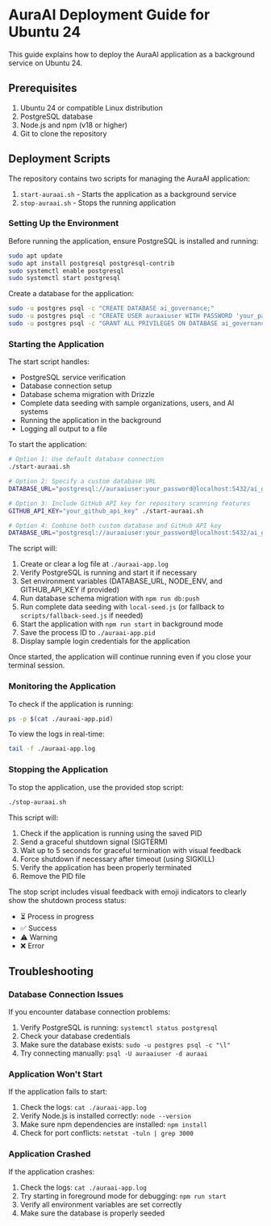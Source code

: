# AuraAI Deployment Guide for Ubuntu 24

This guide explains how to deploy the AuraAI application as a background service on Ubuntu 24.

## Prerequisites

1. Ubuntu 24 or compatible Linux distribution
2. PostgreSQL database
3. Node.js and npm (v18 or higher)
4. Git to clone the repository

## Deployment Scripts

The repository contains two scripts for managing the AuraAI application:

1. `start-auraai.sh` - Starts the application as a background service
2. `stop-auraai.sh` - Stops the running application

### Setting Up the Environment

Before running the application, ensure PostgreSQL is installed and running:

```bash
sudo apt update
sudo apt install postgresql postgresql-contrib
sudo systemctl enable postgresql
sudo systemctl start postgresql
```

Create a database for the application:

```bash
sudo -u postgres psql -c "CREATE DATABASE ai_governance;"
sudo -u postgres psql -c "CREATE USER auraaiuser WITH PASSWORD 'your_password';"
sudo -u postgres psql -c "GRANT ALL PRIVILEGES ON DATABASE ai_governance TO auraaiuser;"
```

### Starting the Application

The start script handles:
- PostgreSQL service verification
- Database connection setup
- Database schema migration with Drizzle
- Complete data seeding with sample organizations, users, and AI systems
- Running the application in the background
- Logging all output to a file

To start the application:

```bash
# Option 1: Use default database connection
./start-auraai.sh

# Option 2: Specify a custom database URL
DATABASE_URL="postgresql://auraaiuser:your_password@localhost:5432/ai_governance" ./start-auraai.sh

# Option 3: Include GitHub API key for repository scanning features
GITHUB_API_KEY="your_github_api_key" ./start-auraai.sh

# Option 4: Combine both custom database and GitHub API key
DATABASE_URL="postgresql://auraaiuser:your_password@localhost:5432/ai_governance" GITHUB_API_KEY="your_github_api_key" ./start-auraai.sh
```

The script will:
1. Create or clear a log file at `./auraai-app.log`
2. Verify PostgreSQL is running and start it if necessary
3. Set environment variables (DATABASE_URL, NODE_ENV, and GITHUB_API_KEY if provided)
4. Run database schema migration with `npm run db:push`
5. Run complete data seeding with `local-seed.js` (or fallback to `scripts/fallback-seed.js` if needed)
6. Start the application with `npm run start` in background mode
7. Save the process ID to `./auraai-app.pid`
8. Display sample login credentials for the application

Once started, the application will continue running even if you close your terminal session.

### Monitoring the Application

To check if the application is running:

```bash
ps -p $(cat ./auraai-app.pid)
```

To view the logs in real-time:

```bash
tail -f ./auraai-app.log
```

### Stopping the Application

To stop the application, use the provided stop script:

```bash
./stop-auraai.sh
```

This script will:
1. Check if the application is running using the saved PID
2. Send a graceful shutdown signal (SIGTERM)
3. Wait up to 5 seconds for graceful termination with visual feedback
4. Force shutdown if necessary after timeout (using SIGKILL)
5. Verify the application has been properly terminated
6. Remove the PID file

The stop script includes visual feedback with emoji indicators to clearly show the shutdown process status:
- ⏳ Process in progress
- ✅ Success
- ⚠️ Warning
- ❌ Error

## Troubleshooting

### Database Connection Issues

If you encounter database connection problems:

1. Verify PostgreSQL is running: `systemctl status postgresql`
2. Check your database credentials
3. Make sure the database exists: `sudo -u postgres psql -c "\l"`
4. Try connecting manually: `psql -U auraaiuser -d auraai`

### Application Won't Start

If the application fails to start:

1. Check the logs: `cat ./auraai-app.log`
2. Verify Node.js is installed correctly: `node --version`
3. Make sure npm dependencies are installed: `npm install`
4. Check for port conflicts: `netstat -tuln | grep 3000`

### Application Crashed

If the application crashes:

1. Check the logs: `cat ./auraai-app.log`
2. Try starting in foreground mode for debugging: `npm run start`
3. Verify all environment variables are set correctly
4. Make sure the database is properly seeded